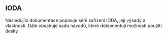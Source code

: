 ## IODA    

Následující dokumentace popisuje sérii zařízení IODA, její výsady a vlastnosti. Dále obsahuje sadu návodů, které dokumentují možnosti použití desky